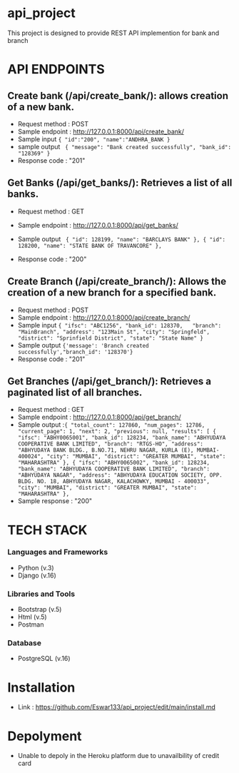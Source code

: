 # api_project
This project is designed to provide REST API implemention for bank and  branch  

# API ENDPOINTS
## Create bank (/api/create_bank/): allows creation of a new bank.
- Request method : POST 
- Sample endpoint : http://127.0.0.1:8000/api/create_bank/
- Sample input ```{ "id":"200", "name":"ANDHRA_BANK } ```
- sample output ``` { "message": "Bank created successfully", "bank_id": "128369" }```
- Response code : "201"

## Get Banks (/api/get_banks/): Retrieves a list of all banks.
- Request method : GET
- Sample endpoint : http://127.0.0.1:8000/api/get_banks/
- Sample output ``` {
        "id": 128199,
        "name": "BARCLAYS BANK"
    },
    {
        "id": 128200,
        "name": "STATE BANK OF TRAVANCORE"
    },```

- Response code : "200"

## Create Branch (/api/create_branch/): Allows the creation of a new branch for a specified bank.
- Request method : POST
- Sample endpoint : http://127.0.0.1:8000/api/create_branch/
- Sample input ```{
    "ifsc": "ABC1256",
    "bank_id": 128370,  
    "branch": "MainBranch",
    "address": "123Main St",
    "city": "Springfeld",
    "district": "Sprinfield District",
    "state": "State Name"
}```
- Sample output ``` {'message': 'Branch created successfully',"branch_id": '128370'} ```
- Response code : "201"

## Get Branches (/api/get_branch/): Retrieves a paginated list of all branches.
- Request method : GET
- Sample endpoint : http://127.0.0.1:8000/api/get_branch/
- Sample output :```{
    "total_count": 127860,
    "num_pages": 12786,
    "current_page": 1,
    "next": 2,
    "previous": null,
    "results": [
        {
            "ifsc": "ABHY0065001",
            "bank_id": 128234,
            "bank_name": "ABHYUDAYA COOPERATIVE BANK LIMITED",
            "branch": "RTGS-HO",
            "address": "ABHYUDAYA BANK BLDG., B.NO.71, NEHRU NAGAR, KURLA (E), MUMBAI-400024",
            "city": "MUMBAI",
            "district": "GREATER MUMBAI",
            "state": "MAHARASHTRA"
        },
        {
            "ifsc": "ABHY0065002",
            "bank_id": 128234,
            "bank_name": "ABHYUDAYA COOPERATIVE BANK LIMITED",
            "branch": "ABHYUDAYA NAGAR",
            "address": "ABHYUDAYA EDUCATION SOCIETY, OPP. BLDG. NO. 18, ABHYUDAYA NAGAR, KALACHOWKY, MUMBAI - 400033",
            "city": "MUMBAI",
            "district": "GREATER MUMBAI",
            "state": "MAHARASHTRA"
        },```
- Sample response : "200"

# TECH STACK
### Languages and Frameworks
- Python (v.3)
- Django (v.16)
### Libraries and Tools
- Bootstrap (v.5)
- Html (v.5)
- Postman
### Database
- PostgreSQL (v.16)
# Installation
- Link : https://github.com/Eswar133/api_project/edit/main/install.md
# Depolyment
- Unable to depoly in the Heroku platform due to unavailbility of credit card
  
